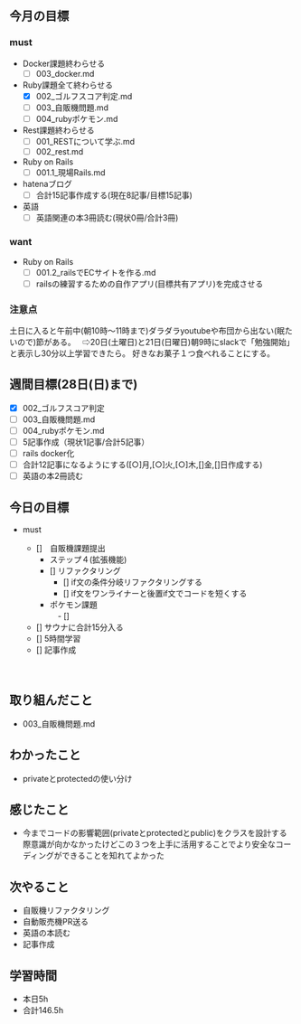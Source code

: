 ## 今月の目標
### must
  - Docker課題終わらせる
    - [ ]  003_docker.md
  - Ruby課題全て終わらせる
    - [x] 002_ゴルフスコア判定.md
    - [ ] 003_自販機問題.md
    - [ ] 004_rubyポケモン.md
  - Rest課題終わらせる
    - [ ] 001_RESTについて学ぶ.md
    - [ ] 002_rest.md
  - Ruby on Rails
    - [ ] 001.1_現場Rails.md
  - hatenaブログ
    - [ ]  合計15記事作成する(現在8記事/目標15記事)
  - 英語
    - [ ]  英語関連の本3冊読む(現状0冊/合計3冊)
### want
  - Ruby on Rails
    - [ ]  001.2_railsでECサイトを作る.md
    - [ ]  railsの練習するための自作アプリ(目標共有アプリ)を完成させる

   ### 注意点
土日に入ると午前中(朝10時〜11時まで)ダラダラyoutubeや布団から出ない(眠たいので)節がある。  
⇨20日(土曜日)と21日(日曜日)朝9時にslackで「勉強開始」と表示し30分以上学習できたら。
好きなお菓子１つ食べれることにする。




## 週間目標(28日(日)まで)
  - [x] 002_ゴルフスコア判定
  - [ ] 003_自販機問題.md
  - [ ] 004_rubyポケモン.md
  - [ ] 5記事作成（現状1記事/合計5記事）
  - [ ] rails docker化
  - [ ] 合計12記事になるようにする([○]月,[○]火,[○]木,[]金,[]日作成する)
  - [ ] 英語の本2冊読む

## 今日の目標
- must
  - []　自販機課題提出
    - ステップ４(拡張機能)
    - [] リファクタリング
      - [] if文の条件分岐リファクタリングする
      - [] if文をワンライナーと後置if文でコードを短くする
    - ポケモン課題  
      　- []
  - [] サウナに合計15分入る
  - [] 5時間学習
  - [] 記事作成

  　　
## 取り組んだこと
- 003_自販機問題.md
## わかったこと
- privateとprotectedの使い分け
## 感じたこと
- 今までコードの影響範囲(privateとprotectedとpublic)をクラスを設計する際意識が向かなかったけどこの３つを上手に活用することでより安全なコーディングができることを知れてよかった
## 次やること
- 自販機リファクタリング
- 自動販売機PR送る
- 英語の本読む
- 記事作成


## 学習時間
- 本日5h
- 合計146.5h
